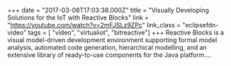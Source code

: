 +++
date = "2017-03-08T17:03:38.000Z"
title = "Visually Developing Solutions for the IoT with Reactive Blocks"
link = "https://youtube.com/watch?v=2mFJSLz9ZPc"
link_class  = "eclipsefdn-video"
tags = [ "video", "virtualiot", "bitreactive"]
+++
Reactive Blocks is a visual model-driven development environment supporting formal model analysis, automated code generation, hierarchical modelling, and an extensive library of ready-to-use components for the Java platform.…